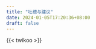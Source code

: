 ```yaml
---
title: "吐槽与建议"
date: 2024-01-05T17:20:36+08:00
draft: false
---
```


{{< twikoo >}}  <!-- 使用默认设置 -->